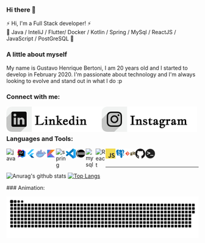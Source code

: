 ### Hi there 👋

⚡ Hi, I'm a Full Stack developer! ⚡<br />
👾 Java / InteliJ / Flutter/ Docker / Kotlin / Spring / MySql / ReactJS / JavaScript / PostGreSQL 👾  

### A little about myself

My name is Gustavo Henrique Bertoni, I am 20 years old and I started to develop in February 2020.
I'm passionate about technology and I'm always looking to evolve and stand out in what I do :p

### Connect with me:

[<img align="left" alt="https://www.linkedin.com/in/gustavo-henrique-bertoni-marques-ba81751a1/" width="250px" src="https://github.com/Beertoni/Beertoni/blob/master/Linkedin.png" />](https://www.linkedin.com/in/gustavo-henrique-bertoni-marques-ba81751a1/)
[<img align="left" alt="https://www.instagram.com/beertoni_/?hl=pt-br" width="250px" src="https://github.com/Beertoni/Beertoni/blob/master/Instagram.png" />](https://www.instagram.com/beertoni_/?hl=pt-br)

<br />
<br />
<br />

### Languages and Tools:


<img align="left" alt="java" width="26px" src="https://img.icons8.com/color/48/000000/java-coffee-cup-logo.png" />
<img align="left" alt="intelij" width="26px" src="https://github.com/Beertoni/Beertoni/blob/master/icons8-intellij-idea.svg" />
<img align="left" alt="flutter" width="26px" src="https://github.com/Beertoni/Beertoni/blob/master/icons8-flutter.svg" />
<img align="left" alt="docker" width="26px" src="https://github.com/Beertoni/Beertoni/blob/master/icons8-docker.svg" />
<img align="left" alt="kotlin" width="26px" src="https://github.com/Beertoni/Beertoni/blob/master/icons8-kotlin.svg" />
<img align="left" alt="spring" width="26px" src="https://img.icons8.com/color/48/000000/spring-logo.png" />
<img align="left" alt="Visual Studio Code" width="26px" src="https://raw.githubusercontent.com/github/explore/80688e429a7d4ef2fca1e82350fe8e3517d3494d/topics/visual-studio-code/visual-studio-code.png" />
<img align="left" alt="eclipse" width="26px" src="https://github.com/Beertoni/Beertoni/blob/master/java-eclipse.png" />
<img align="left" alt="mysql" width="26px" src="https://img.icons8.com/ios-filled/50/000000/mysql-logo.png"/>
<img align="left" alt="React" width="26px" src="https://img.icons8.com/color/48/000000/react-native.png"/>
<img align="left" alt="JavaScript" width="26px" src="https://raw.githubusercontent.com/github/explore/80688e429a7d4ef2fca1e82350fe8e3517d3494d/topics/javascript/javascript.png" />
<img align="left" alt="postgre" width="26px" src="https://github.com/Beertoni/Beertoni/blob/master/icons8-postgresql.svg" />
<img align="left" alt="Git" width="26px" src="https://raw.githubusercontent.com/github/explore/80688e429a7d4ef2fca1e82350fe8e3517d3494d/topics/git/git.png" />
<img align="left" alt="GitHub" width="26px" src="https://raw.githubusercontent.com/github/explore/78df643247d429f6cc873026c0622819ad797942/topics/github/github.png" />

<img align="left" alt="Terminal" width="26px" src="https://raw.githubusercontent.com/github/explore/80688e429a7d4ef2fca1e82350fe8e3517d3494d/topics/terminal/terminal.png" />

<br />
<br />

---
![Anurag's github stats](https://github-readme-stats.vercel.app/api?username=Beertoni&show_icons=true&theme=dark)
[![Top Langs](https://github-readme-stats.vercel.app/api/top-langs/?username=Beertoni&layout=compact&show_icons=true&theme=dark)](https://github.com/Beertoni/github-readme-stats)

<div> 
	### Animation:

  ![Snake animation](https://github.com/Beertoni/snake/blob/main/github-contribution-grid-snake.svg)
 
</div>
